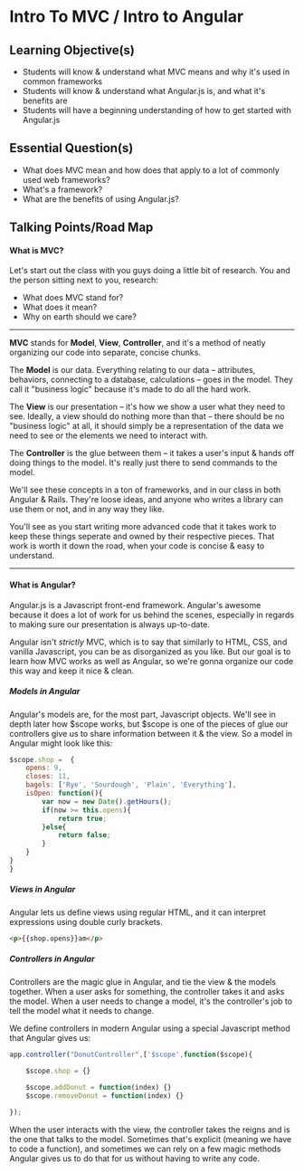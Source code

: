 # Intro To MVC / Intro to Angular

## Learning Objective(s)
- Students will know & understand what MVC means and why it's used in common frameworks
- Students will know & understand what Angular.js is, and what it's benefits are
- Students will have a beginning understanding of how to get started with Angular.js

## Essential Question(s)
- What does MVC mean and how does that apply to a lot of commonly used web frameworks?
- What's a framework?
- What are the benefits of using Angular.js?

## Talking Points/Road Map


#### What is MVC?

Let's start out the class with you guys doing a little bit of research. You and the person sitting next to you, research:
- What does MVC stand for? 
- What does it mean?
- Why on earth should we care?

- - -

**MVC** stands for **Model**, **View**, **Controller**, and it's a method of neatly organizing our code into separate, concise chunks.


The **Model** is our data. Everything relating to our data – attributes, behaviors, connecting to a database, calculations – goes in the model. They call it "business logic" because it's made to do all the hard work.

The **View** is our presentation – it's how we show a user what they need to see. Ideally, a view should do nothing more than that – there should be no "business logic" at all, it should simply be a representation of the data we need to see or the elements we need to interact with.

The **Controller** is the glue between them – it takes a user's input & hands off doing things to the model. It's really just there to send commands to the model.

We'll see these concepts in a ton of frameworks, and in our class in both Angular & Rails. They're loose ideas, and anyone who writes a library can use them or not, and in any way they like.

You'll see as you start writing more advanced code that it takes work to keep these things seperate and owned by their respective pieces. That work is worth it down the road, when your code is concise & easy to understand.

- - -

#### What is Angular?

Angular.js is a Javascript front-end framework. Angular's awesome because it does a lot of work for us behind the scenes, especially in regards to making sure our presentation is always up-to-date. 

Angular isn't _strictly_ MVC, which is to say that similarly to HTML, CSS, and vanilla Javascript, you can be as disorganized as you like. But our goal is to learn how MVC works as well as Angular, so we're gonna organize our code this way and keep it nice & clean.

##### Models in Angular

Angular's models are, for the most part, Javascript objects. We'll see in depth later how $scope works, but $scope is one of the pieces of glue our controllers give us to share information between it & the view. So a model in Angular might look like this:


```javascript
$scope.shop =  {
	opens: 9,
	closes: 11,
	bagels: ['Rye', 'Sourdough', 'Plain', 'Everything'],
	isOpen: function(){
		var now = new Date().getHours();
		if(now >= this.opens){
			return true;
		}else{
			return false;
		}
	}
}
}
```

##### Views in Angular

Angular lets us define views using regular HTML, and it can interpret expressions using double curly brackets.

```html
<p>{{shop.opens}}am</p>
```

##### Controllers in Angular

Controllers are the magic glue in Angular, and tie the view & the models together. When a user asks for something, the controller takes it and asks the model. When a user needs to change a model, it's the controller's job to tell the model what it needs to change.

We define controllers in modern Angular using a special Javascript method that Angular gives us:

```javascript
app.controller("DonutController",['$scope',function($scope){
	
	$scope.shop = {}

	$scope.addDonut = function(index) {}
	$scope.removeDonut = function(index) {}

});
```

When the user interacts with the view, the controller takes the reigns and is the one that talks to the model. Sometimes that's explicit (meaning we have to code a function), and sometimes we can rely on a few magic methods Angular gives us to do that for us without having to write any code.